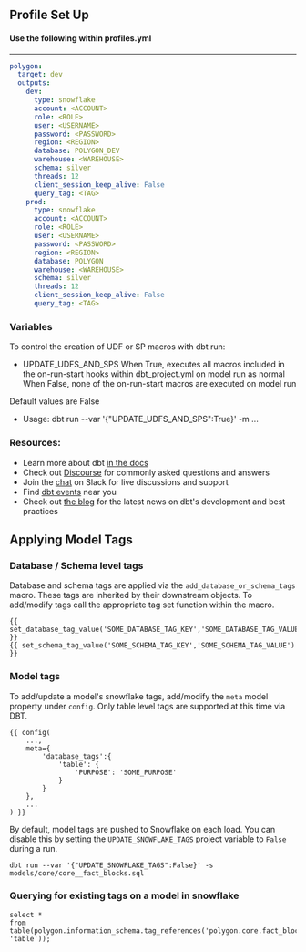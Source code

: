 ## Profile Set Up

#### Use the following within profiles.yml 
----

```yml
polygon:
  target: dev
  outputs:
    dev:
      type: snowflake
      account: <ACCOUNT>
      role: <ROLE>
      user: <USERNAME>
      password: <PASSWORD>
      region: <REGION>
      database: POLYGON_DEV
      warehouse: <WAREHOUSE>
      schema: silver
      threads: 12
      client_session_keep_alive: False
      query_tag: <TAG>
    prod:
      type: snowflake
      account: <ACCOUNT>
      role: <ROLE>
      user: <USERNAME>
      password: <PASSWORD>
      region: <REGION>
      database: POLYGON
      warehouse: <WAREHOUSE>
      schema: silver
      threads: 12
      client_session_keep_alive: False
      query_tag: <TAG>
```

### Variables

To control the creation of UDF or SP macros with dbt run:
* UPDATE_UDFS_AND_SPS
When True, executes all macros included in the on-run-start hooks within dbt_project.yml on model run as normal
When False, none of the on-run-start macros are executed on model run

Default values are False

* Usage:
dbt run --var '{"UPDATE_UDFS_AND_SPS":True}'  -m ...

### Resources:
- Learn more about dbt [in the docs](https://docs.getdbt.com/docs/introduction)
- Check out [Discourse](https://discourse.getdbt.com/) for commonly asked questions and answers
- Join the [chat](https://community.getdbt.com/) on Slack for live discussions and support
- Find [dbt events](https://events.getdbt.com) near you
- Check out [the blog](https://blog.getdbt.com/) for the latest news on dbt's development and best practices

## Applying Model Tags

### Database / Schema level tags

Database and schema tags are applied via the `add_database_or_schema_tags` macro.  These tags are inherited by their downstream objects.  To add/modify tags call the appropriate tag set function within the macro.

```
{{ set_database_tag_value('SOME_DATABASE_TAG_KEY','SOME_DATABASE_TAG_VALUE') }}
{{ set_schema_tag_value('SOME_SCHEMA_TAG_KEY','SOME_SCHEMA_TAG_VALUE') }}
```

### Model tags

To add/update a model's snowflake tags, add/modify the `meta` model property under `config`.  Only table level tags are supported at this time via DBT.

```
{{ config(
    ...,
    meta={
        'database_tags':{
            'table': {
                'PURPOSE': 'SOME_PURPOSE'
            }
        }
    },
    ...
) }}
```

By default, model tags are pushed to Snowflake on each load. You can disable this by setting the `UPDATE_SNOWFLAKE_TAGS` project variable to `False` during a run.

```
dbt run --var '{"UPDATE_SNOWFLAKE_TAGS":False}' -s models/core/core__fact_blocks.sql
```

### Querying for existing tags on a model in snowflake

```
select *
from table(polygon.information_schema.tag_references('polygon.core.fact_blocks', 'table'));
```